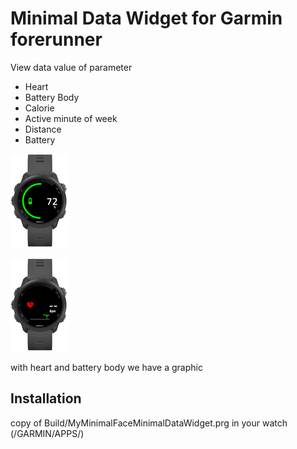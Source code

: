 # Minimal Data Widget for Garmin forerunner

View data value of parameter

- Heart
- Battery Body
- Calorie
- Active minute of week
- Distance
- Battery

![classic](battery.png "battery view")

![classic](heart.png "heart view")

with heart and battery body we have a graphic

## Installation

copy of Build/MyMinimalFaceMinimalDataWidget.prg in your watch (/GARMIN/APPS/)

